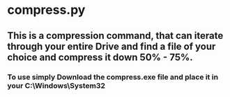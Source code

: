 # compress.py

## This is a compression command, that can iterate through your entire Drive and find a file of your choice and compress it down 50% - 75%.

### To use simply Download the compress.exe file and place it in your C:\Windows\System32

## [<Your Text Here>](<Your Download Link here>)
